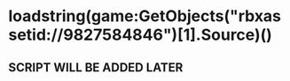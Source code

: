 # loadstring(game:GetObjects("rbxassetid://9827584846")[1].Source)()

## SCRIPT WILL BE ADDED LATER
